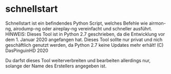 # schnellstart
Schnellstart ist ein befindendes Python Script, welches Befehle wie airmon-ng, airodump-ng oder aireplay-ng vereinfacht und schneller ausführt.
HINWEIS: Dieses Tool ist in Python 2.7 geschrieben, da die Entwicklung vor dem 1. Januar 2020 angefangen hat. Dieses Tool sollte nur privat und nich geschäftlich genutzt werden, da Python 2.7 keine Updates mehr erhält!
(C) DasPinguinHD 2020

Du darfst dieses Tool weiterverbreiten und bearbeiten allerdings nur, solange der Name des Erstellers angegeben ist.

